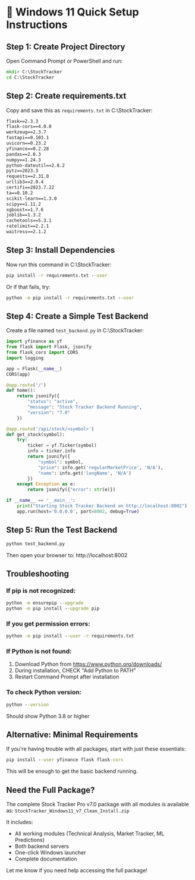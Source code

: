 # 🚀 Windows 11 Quick Setup Instructions

## Step 1: Create Project Directory

Open Command Prompt or PowerShell and run:

```cmd
mkdir C:\StockTracker
cd C:\StockTracker
```

## Step 2: Create requirements.txt

Copy and save this as `requirements.txt` in C:\StockTracker:

```txt
flask==2.3.3
flask-cors==4.0.0
werkzeug==2.3.7
fastapi==0.103.1
uvicorn==0.23.2
yfinance==0.2.28
pandas==2.0.3
numpy==1.24.3
python-dateutil==2.8.2
pytz==2023.3
requests==2.31.0
urllib3==2.0.4
certifi==2023.7.22
ta==0.10.2
scikit-learn==1.3.0
scipy==1.11.2
xgboost==1.7.6
joblib==1.3.2
cachetools==5.3.1
ratelimit==2.2.1
waitress==2.1.2
```

## Step 3: Install Dependencies

Now run this command in C:\StockTracker:

```cmd
pip install -r requirements.txt --user
```

Or if that fails, try:

```cmd
python -m pip install -r requirements.txt --user
```

## Step 4: Create a Simple Test Backend

Create a file named `test_backend.py` in C:\StockTracker:

```python
import yfinance as yf
from flask import Flask, jsonify
from flask_cors import CORS
import logging

app = Flask(__name__)
CORS(app)

@app.route('/')
def home():
    return jsonify({
        "status": "active",
        "message": "Stock Tracker Backend Running",
        "version": "7.0"
    })

@app.route('/api/stock/<symbol>')
def get_stock(symbol):
    try:
        ticker = yf.Ticker(symbol)
        info = ticker.info
        return jsonify({
            "symbol": symbol,
            "price": info.get('regularMarketPrice', 'N/A'),
            "name": info.get('longName', 'N/A')
        })
    except Exception as e:
        return jsonify({"error": str(e)})

if __name__ == '__main__':
    print("Starting Stock Tracker Backend on http://localhost:8002")
    app.run(host='0.0.0.0', port=8002, debug=True)
```

## Step 5: Run the Test Backend

```cmd
python test_backend.py
```

Then open your browser to: http://localhost:8002

## Troubleshooting

### If pip is not recognized:
```cmd
python -m ensurepip --upgrade
python -m pip install --upgrade pip
```

### If you get permission errors:
```cmd
python -m pip install --user -r requirements.txt
```

### If Python is not found:
1. Download Python from https://www.python.org/downloads/
2. During installation, CHECK "Add Python to PATH"
3. Restart Command Prompt after installation

### To check Python version:
```cmd
python --version
```
Should show Python 3.8 or higher

## Alternative: Minimal Requirements

If you're having trouble with all packages, start with just these essentials:

```cmd
pip install --user yfinance flask flask-cors
```

This will be enough to get the basic backend running.

## Need the Full Package?

The complete Stock Tracker Pro v7.0 package with all modules is available as:
`StockTracker_Windows11_v7_Clean_Install.zip`

It includes:
- All working modules (Technical Analysis, Market Tracker, ML Predictions)
- Both backend servers
- One-click Windows launcher
- Complete documentation

Let me know if you need help accessing the full package!